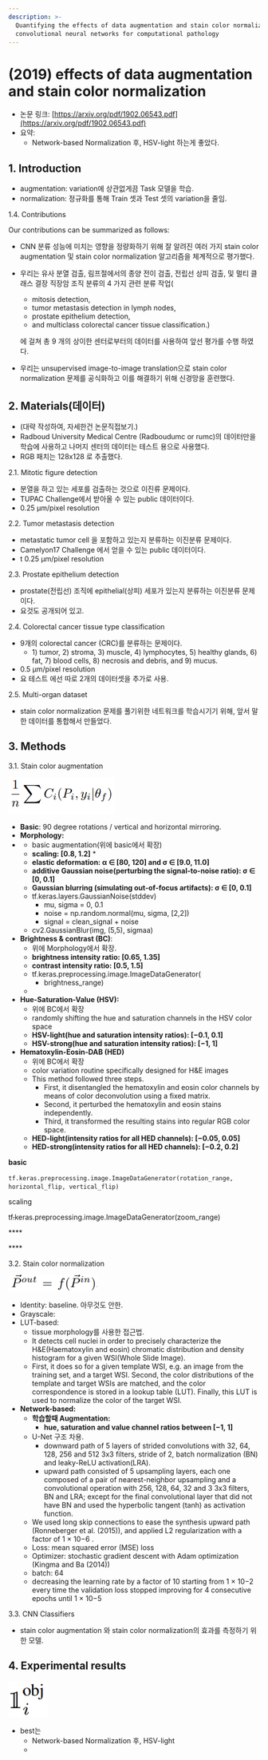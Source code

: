 ```yaml
---
description: >-
  Quantifying the effects of data augmentation and stain color normalization in
  convolutional neural networks for computational pathology
---
```


# \(2019\) effects of data augmentation and stain color normalization

* 논문 링크: [https://arxiv.org/pdf/1902.06543.pdf](https://arxiv.org/pdf/1902.06543.pdf)
* 요약:
  * Network-based Normalization 후, HSV-light 하는게 좋았다.

## 1. Introduction

* augmentation: variation에 상관없게끔 Task 모델을 학습.
* normalization: 정규화를 통해 Train 셋과 Test 셋의 variation을 줄임.

1.4. Contributions 

Our contributions can be summarized as follows: 

* CNN 분류 성능에 미치는 영향을 정량화하기 위해 잘 알려진 여러 가지 stain color augmentation 및 stain color normalization 알고리즘을 체계적으로 평가했다.
* 우리는 유사 분열 검출, 림프절에서의 종양 전이 검출, 전립선 상피 검출, 및 멀티 클래스 결장 직장암 조직 분류의 4 가지 관련 분류 작업\(

  * mitosis detection, 
  * tumor metastasis detection in lymph nodes, 
  * prostate epithelium detection, 
  * and multiclass colorectal cancer tissue classification.\)

  에 걸쳐 총 9 개의 상이한 센터로부터의 데이터를 사용하여 앞선 평가를 수행 하였다.

* 우리는 unsupervised image-to-image translation으로 stain color normalization 문제를 공식화하고 이를 해결하기 위해 신경망을 훈련했다.

## 2. Materials\(데이터\)

* \(대략 작성하여, 자세한건 논문직접보기.\)
* Radboud University Medical Centre \(Radboudumc or rumc\)의 데이터만을 학습에 사용하고 나머지 센터의 데이터는 테스트 용으로 사용했다.
* RGB 패치는 128x128 로 추출했다.

2.1. Mitotic figure detection

* 분열을 하고 있는 세포를 검출하는 것으로 이진류 문제이다.
* TUPAC Challenge에서 받아올 수 있는 public 데이터이다.
* 0.25 µm/pixel resolution

2.2. Tumor metastasis detection

* metastatic tumor cell 을 포함하고 있는지 분류하는 이진분류 문제이다.
* Camelyon17 Challenge 에서 얻을 수 있는 public 데이터이다.
* t 0.25 µm/pixel resolution

2.3. Prostate epithelium detection

* prostate\(전립선\) 조직에 epithelial\(상피\) 세포가 있는지 분류하는 이진분류 문제이다.
* 요것도 공개되어 있고.

2.4. Colorectal cancer tissue type classification

* 9개의 colorectal cancer \(CRC\)를 분류하는 문제이다.
  * 1\) tumor, 2\) stroma, 3\) muscle, 4\) lymphocytes, 5\) healthy glands, 6\) fat, 7\) blood cells, 8\) necrosis and debris, and 9\) mucus.
* 0.5 µm/pixel resolution
* 요 테스트 에선 따로 2개의 데이터셋을 추가로 사용.

2.5. Multi-organ dataset

* stain color normalization 문제를 풀기위한 네트워크를 학습시기기 위해, 앞서 말한 데이터를 통합해서 만들었다.

## 3. Methods

3.1. Stain color augmentation

![](../.gitbook/assets/image%20%2845%29.png)

* **Basic**:  90 degree rotations / vertical and horizontal mirroring.
* **Morphology:**
* * basic augmentation\(위에 basic에서 확장\)
  * **scaling: \[0.8, 1.2\]**
    * 
  * **elastic deformation: α ∈ \[80, 120\] and σ ∈ \[9.0, 11.0\]**
  * **additive Gaussian noise\(perturbing the signal-to-noise ratio\):  σ ∈ \[0, 0.1\]**
  * **Gaussian blurring \(simulating out-of-focus artifacts\): σ ∈ \[0, 0.1\]**
  * tf.keras.layers.GaussianNoise\(stddev\)
    * mu, sigma = 0, 0.1 
    * noise = np.random.normal\(mu, sigma, \[2,2\]\) 
    * signal = clean\_signal + noise
  * cv2.GaussianBlur\(img, \(5,5\), sigmaa\)
* **Brightness & contrast \(BC\)**: 
  * 위에 Morphology에서 확장.
  *  **brightness intensity ratio: \[0.65, 1.35\]**
  *  **contrast intensity ratio: \[0.5, 1.5\]**
  * tf.keras.preprocessing.image.ImageDataGenerator\(
    * brightness\_range\)
  * 
* **Hue-Saturation-Value \(HSV\):**
  * 위에 BC에서 확장
  * randomly shifting the hue and saturation channels in the HSV color space
  * **HSV-light\(hue and saturation intensity ratios\): \[−0.1, 0.1\]**
  * **HSV-strong\(hue and saturation intensity ratios\):  \[−1, 1\]**
* **Hematoxylin-Eosin-DAB \(HED\)**
  * 위에 BC에서 확장
  * color variation routine specifically designed for H&E images 
  * This method followed three steps. 
    * First, it disentangled the hematoxylin and eosin color channels by means of color deconvolution using a fixed matrix. 
    * Second, it perturbed the hematoxylin and eosin stains independently. 
    * Third, it transformed the resulting stains into regular RGB color space.
  * **HED-light\(intensity ratios for all HED channels\): \[−0.05, 0.05\]**
  * **HED-strong\(intensity ratios for all HED channels\): \[−0.2, 0.2\]**

**basic**

`tf.keras.preprocessing.image.ImageDataGenerator(rotation_range, horizontal_flip, vertical_flip)`

scaling

tf~~.~~keras.preprocessing.image.ImageDataGenerator\(zoom\_range\)

\*\*\*\*

\*\*\*\*

3.2. Stain color normalization

![](../.gitbook/assets/image%20%2859%29.png)

* Identity: baseline. 아무것도 안한.
* Grayscale:
* LUT-based:
  * tissue morphology를 사용한 접근법.
  * It detects cell nuclei in order to precisely characterize the H&E\(Haematoxylin and eosin\) chromatic distribution and density histogram for a given WSI\(Whole Slide Image\).
  * First, it does so for a given template WSI, e.g. an image from the training set, and a target WSI. Second, the color distributions of the template and target WSIs are matched, and the color correspondence is stored in a lookup table \(LUT\). Finally, this LUT is used to normalize the color of the target WSI.
* **Network-based:**
  * **학습할때 Augmentation:**
    * **hue, saturation and value channel ratios between \[−1, 1\]** 
  * U-Net 구조 차용.
    * downward path of 5 layers of strided convolutions with 32, 64, 128, 256 and 512 3x3 filters, stride of 2, batch normalization \(BN\) and leaky-ReLU activation\(LRA\).
    * upward path consisted of 5 upsampling layers, each one composed of a pair of nearest-neighbor upsampling and a convolutional operation with 256, 128, 64, 32 and 3 3x3 filters, BN and LRA; except for the final convolutional layer that did not have BN and used the hyperbolic tangent \(tanh\) as activation function.
  * We used long skip connections to ease the synthesis upward path \(Ronneberger et al. \(2015\)\), and applied L2 regularization with a factor of 1 × 10−6 .
  * Loss: mean squared error \(MSE\) loss 
  * Optimizer: stochastic gradient descent with Adam optimization \(Kingma and Ba \(2014\)\) 
  * batch: 64
  * decreasing the learning rate by a factor of 10 starting from 1 × 10−2 every time the validation loss stopped improving for 4 consecutive epochs until 1 × 10−5

3.3. CNN Classifiers

* stain color augmentation 와 stain color normalization의 효과를 측정하기 위한 모델.

## 4. Experimental results

![](../.gitbook/assets/image%20%2818%29.png)

* best는 
  * Network-based Normalization 후, HSV-light
  * 

